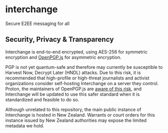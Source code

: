 # interchange
Secure E2EE messaging for all

## Security, Privacy & Transparency
Interchange is end-to-end encrypted, using AES-256 for symmetric encryption and [OpenPGP.js](https://openpgpjs.org/) for asymmetric encryption.

PGP is not yet quantum-safe and therefore may currently be susceptible to Harvest Now, Decrypt Later (HNDL) attacks. Due to this risk, it is recommended that high-profile or high-threat journalists and activist organizations consider self-hosting Interchange on a server they control. Proton, the maintainers of OpenPGP.js are [aware of this risk](https://proton.me/blog/post-quantum-encryption), and Interchange will be updated to use this safer standard when it is standardized and feasible to do so.

Although unrelated to this repository, the main public instance of Interchange is hosted in New Zealand. Warrants or court orders for this instance issued by New Zealand authorities may expose the limited metadata we hold.